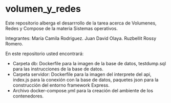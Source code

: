 # volumen_y_redes
Este repositorio alberga el desarrrollo de la tarea acerca de Volumenes, Redes y Compose 
de la materia Sistemas operativos.

Integrantes: 
María Camila Rodriguez.
Juan David Olaya.
Ruzbellit Rossy Romero.

En este repositorio usted encontrará: 
* Carpeta db: Dockerfile para la imagen de la base de datos, testdump.sql para las instrucciones de la base de datos.
* Carpeta servidor: Dockerfile para la imagen del interprete del api, index.js para la conexión con la base de datos, 
  paquetes json para la construcción del entorno framework Express.
* Archivo docker-compose.yml para la creación del ambiente de los contenedores.

